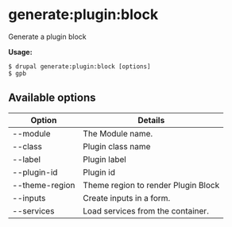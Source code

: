 # generate:plugin:block
Generate a plugin block

**Usage:**
```
$ drupal generate:plugin:block [options]
$ gpb  
```

## Available options
Option | Details
-------|-------------
--module | The Module name.
--class | Plugin class name
--label | Plugin label
--plugin-id | Plugin id
--theme-region | Theme region to render Plugin Block
--inputs | Create inputs in a form.
--services | Load services from the container.
